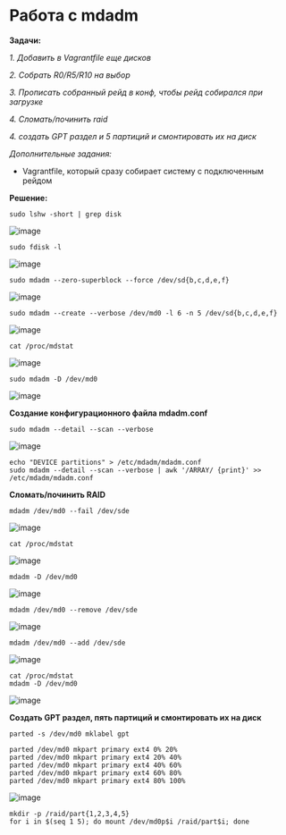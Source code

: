 # Работа с mdadm

**Задачи:**

  *1. Добавить в Vagrantfile еще дисков*
  
  *2. Собрать R0/R5/R10 на выбор*

  *3. Прописать собранный рейд в конф, чтобы рейд собирался при загрузке*
  
  *4. Сломать/починить raid*
  
  *4. создать GPT раздел и 5 партиций и смонтировать их на диск*
  
   *Дополнительные задания:*
   - Vagrantfile, который сразу собирает систему с подключенным рейдом

**Решение:**

```
sudo lshw -short | grep disk
```

![image](https://github.com/lettache/Otus-Administrator-Linux-Pro-Kryuchkov_VV/assets/84719218/08f72eac-5edc-459e-8510-de3290dc2e5f)

```
sudo fdisk -l
```

![image](https://github.com/lettache/Otus-Administrator-Linux-Pro-Kryuchkov_VV/assets/84719218/f4fcf67a-bc92-4b83-9abf-7ef6b1f64779)

```
sudo mdadm --zero-superblock --force /dev/sd{b,c,d,e,f}
```

![image](https://github.com/lettache/Otus-Administrator-Linux-Pro-Kryuchkov_VV/assets/84719218/36437e8a-18b3-4d0f-b7d3-13404dcee16c)

```
sudo mdadm --create --verbose /dev/md0 -l 6 -n 5 /dev/sd{b,c,d,e,f}
```

![image](https://github.com/lettache/Otus-Administrator-Linux-Pro-Kryuchkov_VV/assets/84719218/d5187007-566b-4c1c-abe9-c4c0ee85f7db)

```
cat /proc/mdstat
```

![image](https://github.com/lettache/Otus-Administrator-Linux-Pro-Kryuchkov_VV/assets/84719218/2919094c-88a8-45ff-8ef8-23d83b52ac9a)

```
sudo mdadm -D /dev/md0
```

![image](https://github.com/lettache/Otus-Administrator-Linux-Pro-Kryuchkov_VV/assets/84719218/dd478ef5-b72d-46fa-9276-b34823dc66a7)

**Создание конфигурационного файла mdadm.conf**

```
sudo mdadm --detail --scan --verbose
```

![image](https://github.com/lettache/Otus-Administrator-Linux-Pro-Kryuchkov_VV/assets/84719218/a76c0ff9-23b3-4082-9199-d1ba37f8e2bb)


```
echo "DEVICE partitions" > /etc/mdadm/mdadm.conf
sudo mdadm --detail --scan --verbose | awk '/ARRAY/ {print}' >> /etc/mdadm/mdadm.conf
```

**Сломать/починить RAID**

```
mdadm /dev/md0 --fail /dev/sde
```

![image](https://github.com/lettache/Otus-Administrator-Linux-Pro-Kryuchkov_VV/assets/84719218/38e1a6b1-15aa-4e3d-b277-e665500476f1)

```
cat /proc/mdstat
```

![image](https://github.com/lettache/Otus-Administrator-Linux-Pro-Kryuchkov_VV/assets/84719218/40e22677-0445-4c9e-aecf-5f19b689df3d)

```
mdadm -D /dev/md0
```

![image](https://github.com/lettache/Otus-Administrator-Linux-Pro-Kryuchkov_VV/assets/84719218/03738d7a-7a6c-4c0b-98a2-3e9322a93cb6)

```
mdadm /dev/md0 --remove /dev/sde
```

![image](https://github.com/lettache/Otus-Administrator-Linux-Pro-Kryuchkov_VV/assets/84719218/e18f00b9-a698-4620-92e4-af15386c83fe)

```
mdadm /dev/md0 --add /dev/sde
```

![image](https://github.com/lettache/Otus-Administrator-Linux-Pro-Kryuchkov_VV/assets/84719218/2fbace30-e2cd-415a-a12b-0bf166508a1a)

```
cat /proc/mdstat
mdadm -D /dev/md0
```

![image](https://github.com/lettache/Otus-Administrator-Linux-Pro-Kryuchkov_VV/assets/84719218/07cf29cf-681c-4cc6-bc63-4d07cf2566b1)

**Создать GPT раздел, пять партиций и смонтировать их на диск**

```
parted -s /dev/md0 mklabel gpt
```

```
parted /dev/md0 mkpart primary ext4 0% 20%
parted /dev/md0 mkpart primary ext4 20% 40%
parted /dev/md0 mkpart primary ext4 40% 60%
parted /dev/md0 mkpart primary ext4 60% 80%
parted /dev/md0 mkpart primary ext4 80% 100%
```

![image](https://github.com/lettache/Otus-Administrator-Linux-Pro-Kryuchkov_VV/assets/84719218/b7d5866b-2d8c-4960-ae63-234eed5fabbb)

```
mkdir -p /raid/part{1,2,3,4,5}
for i in $(seq 1 5); do mount /dev/md0p$i /raid/part$i; done
```


















